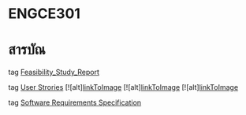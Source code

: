 # ENGCE301
# สารบัณ
tag [Feasibility_Study_Report](https://github.com/Chayathon001/ENGCE301/blob/main/Group5/SDD1-67-05_Feasibility_Study_Report.pdf)

tag [User Strories](https://github.com/Chayathon001/ENGCE301/blob/main/Group5/User%20Strories.pdf)
[![alt][linkToImage]([clickToLink](https://github.com/Chayathon001/ENGCE301/blob/main/Group5/456675895_500552172911138_7200382485128398448_n.jpg))
[![alt][linkToImage](clickToLink)
[![alt][linkToImage](clickToLink)

tag [Software Requirements Specification](https://github.com/Chayathon001/ENGCE301/blob/main/Group5/SDD1-67-05_Feasibility_Study_Report.pdf)

